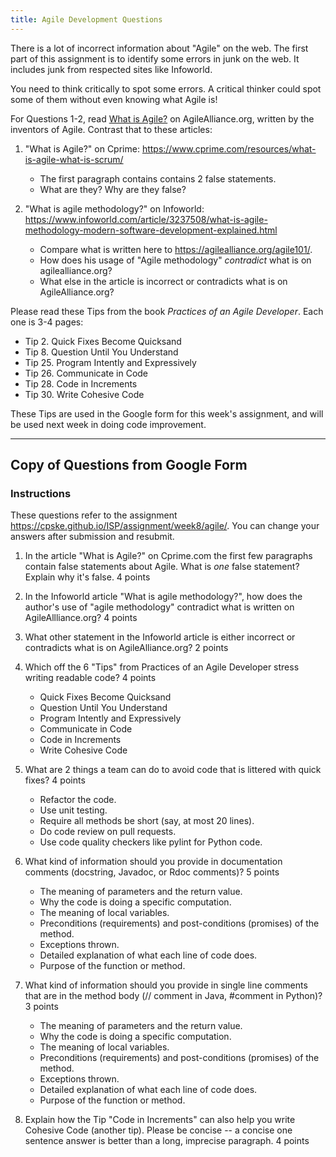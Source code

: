 ```yaml
---
title: Agile Development Questions
---
```


There is a lot of incorrect information about "Agile" on the web.
The first part of this assignment is to identify some errors in
junk on the web.  It includes junk from respected sites like Infoworld.

You need to think critically to spot some errors.  A critical
thinker could spot some of them without even knowing what Agile is!

For Questions 1-2, read [What is Agile?](https://www.agilealliance.org/agile101/) on AgileAlliance.org, written by the inventors of Agile. Contrast that to these articles:

1. "What is Agile?" on Cprime: https://www.cprime.com/resources/what-is-agile-what-is-scrum/
   - The first paragraph contains contains 2 false statements.  
   - What are they?  Why are they false?

2. "What is agile methodology?" on Infoworld: https://www.infoworld.com/article/3237508/what-is-agile-methodology-modern-software-development-explained.html
   - Compare what is written here to https://agilealliance.org/agile101/.
   - How does his usage  of "Agile methodology" *contradict* what is on agilealliance.org?
   - What else in the article is incorrect or contradicts what is on AgileAlliance.org?

Please read these Tips from the book *Practices of an Agile Developer*. Each one is 3-4 pages:
   - Tip 2. Quick Fixes Become Quicksand
   - Tip 8. Question Until You Understand
   - Tip 25. Program Intently and Expressively
   - Tip 26. Communicate in Code
   - Tip 28. Code in Increments
   - Tip 30. Write Cohesive Code

These Tips are used in the Google form for this week's assignment, and will be used next week in doing code improvement.

---

## Copy of Questions from Google Form

### Instructions

These questions refer to the assignment https://cpske.github.io/ISP/assignment/week8/agile/.
You can change your answers after submission and resubmit.


1. In the article "What is Agile?" on Cprime.com the first few paragraphs contain false statements about Agile. What is _one_ false statement? Explain why it's false.  4 points

2. In the Infoworld article "What is agile methodology?", how does the author's use of "agile methodology" contradict what is written on AgileAllliance.org?  4 points

3. What other statement in the Infoworld article is either incorrect or contradicts what is on AgileAlliance.org?  2 points

4. Which off the 6 "Tips" from Practices of an Agile Developer stress writing readable code?  4 points

   - Quick Fixes Become Quicksand
   - Question Until You Understand
   - Program Intently and Expressively
   - Communicate in Code
   - Code in Increments
   - Write Cohesive Code

5. What are 2 things a team can do to avoid code that is littered with quick fixes?  4 points
   - Refactor the code.
   - Use unit testing.
   - Require all methods be short (say, at most 20 lines).
   - Do code review on pull requests.
   - Use code quality checkers like pylint for Python code.

6. What kind of information should you provide in documentation comments (docstring, Javadoc, or Rdoc comments)?  5 points
   - The meaning of parameters and the return value.
   - Why the code is doing a specific computation.
   - The meaning of local variables.
   - Preconditions (requirements) and post-conditions (promises) of the method.
   - Exceptions thrown.
   - Detailed explanation of what each line of code does.
   - Purpose of the function or method.

7. What kind of information should you provide in single line comments that are in the method body (// comment in Java, #comment in Python)?  3 points
   - The meaning of parameters and the return value.
   - Why the code is doing a specific computation.
   - The meaning of local variables.
   - Preconditions (requirements) and post-conditions (promises) of the method.
   - Exceptions thrown.
   - Detailed explanation of what each line of code does.
   - Purpose of the function or method.

8. Explain how the Tip "Code in Increments" can also help you write Cohesive Code (another tip). Please be concise -- a concise one sentence answer is better than a long, imprecise paragraph.  4 points

